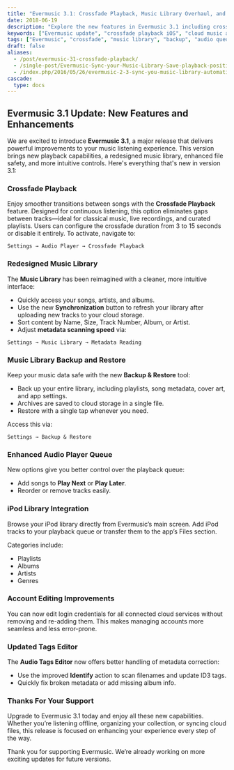 ```yaml
---
title: "Evermusic 3.1: Crossfade Playback, Music Library Overhaul, and Backup Features"
date: 2018-06-19
description: "Explore the new features in Evermusic 3.1 including crossfade playback, revamped music library, data backup, iPod integration, and enhanced tag editing for a better music experience on iOS."
keywords: ["Evermusic update", "crossfade playback iOS", "cloud music app", "music backup app", "audio player queue", "music tag editor", "ID3 tag update", "iPod library integration", "music player iPhone"]
tags: ["Evermusic", "crossfade", "music library", "backup", "audio queue", "tags", "cloud player", "offline player", "editor", "iPod library"]
draft: false
aliases:
  - /post/evermusic-31-crossfade-playback/
  - /single-post/Evermusic-Sync-your-Music-Library-Save-playback-position-Correct-music-tags/
  - /index.php/2016/05/26/evermusic-2-3-sync-you-music-library-automatically/
cascade:
  type: docs
---
```


## Evermusic 3.1 Update: New Features and Enhancements

We are excited to introduce **Evermusic 3.1**, a major release that delivers powerful improvements to your music listening experience. This version brings new playback capabilities, a redesigned music library, enhanced file safety, and more intuitive controls. Here's everything that's new in version 3.1:

### Crossfade Playback

Enjoy smoother transitions between songs with the **Crossfade Playback** feature. Designed for continuous listening, this option eliminates gaps between tracks—ideal for classical music, live recordings, and curated playlists. Users can configure the crossfade duration from 3 to 15 seconds or disable it entirely. To activate, navigate to:

`Settings → Audio Player → Crossfade Playback`

### Redesigned Music Library

The **Music Library** has been reimagined with a cleaner, more intuitive interface:

- Quickly access your songs, artists, and albums.
- Use the new **Synchronization** button to refresh your library after uploading new tracks to your cloud storage.
- Sort content by Name, Size, Track Number, Album, or Artist.
- Adjust **metadata scanning speed** via:

`Settings → Music Library → Metadata Reading`

### Music Library Backup and Restore

Keep your music data safe with the new **Backup & Restore** tool:

- Back up your entire library, including playlists, song metadata, cover art, and app settings.
- Archives are saved to cloud storage in a single file.
- Restore with a single tap whenever you need.

Access this via:

`Settings → Backup & Restore`

### Enhanced Audio Player Queue

New options give you better control over the playback queue:

- Add songs to **Play Next** or **Play Later**.
- Reorder or remove tracks easily.

### iPod Library Integration

Browse your iPod library directly from Evermusic’s main screen. Add iPod tracks to your playback queue or transfer them to the app’s Files section.

Categories include:

- Playlists
- Albums
- Artists
- Genres

### Account Editing Improvements

You can now edit login credentials for all connected cloud services without removing and re-adding them. This makes managing accounts more seamless and less error-prone.

### Updated Tags Editor

The **Audio Tags Editor** now offers better handling of metadata correction:

- Use the improved **Identify** action to scan filenames and update ID3 tags.
- Quickly fix broken metadata or add missing album info.

### Thanks For Your Support

Upgrade to Evermusic 3.1 today and enjoy all these new capabilities. Whether you’re listening offline, organizing your collection, or syncing cloud files, this release is focused on enhancing your experience every step of the way.

Thank you for supporting Evermusic. We’re already working on more exciting updates for future versions.
